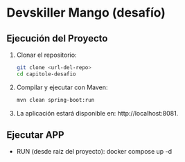 # Devskiller Mango (desafío)

## Ejecución del Proyecto

1. Clonar el repositorio:
   ```bash
   git clone <url-del-repo>
   cd capitole-desafio

2. Compilar y ejecutar con Maven:
   ```bash
   mvn clean spring-boot:run

3. La aplicación estará disponible en: http://localhost:8081.


## Ejecutar APP

- RUN (desde raiz del proyecto): docker compose up -d
